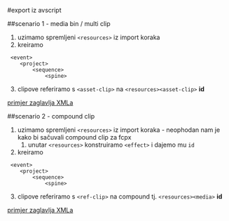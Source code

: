 #export iz avscript

##scenario 1 - media bin / multi clip
1. uzimamo spremljeni ``<resources>`` iz import koraka
2. kreiramo 
```
 <event>
    <project>
        <sequence>
            <spine>
```
3. clipove referiramo s `<asset-clip>` na `<resources><asset-clip>` __id__

[primjer zaglavlja XMLa](https://github.com/gingibash/fcpxml/blob/master/export/scenario-1.xml)

##scenario 2 - compound clip
1. uzimamo spremljeni ``<resources>`` iz import koraka - neophodan nam je kako bi sačuvali compound clip za fcpx
    1.  unutar `<resources>` konstruiramo `<effect>` i dajemo mu `id`
2. kreiramo 
```
 <event>
    <project>
        <sequence>
            <spine>
```
3. clipove referiramo s `<ref-clip>` na compound tj. `<resources><media>` __id__

[primjer zaglavlja XMLa](https://github.com/gingibash/fcpxml/blob/master/export/scenario-2.xml)
